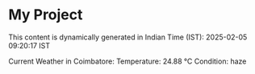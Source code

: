 # My Project

This content is dynamically generated in Indian Time (IST): 2025-02-05 09:20:17 IST


Current Weather in Coimbatore:
Temperature: 24.88 °C
Condition: haze
